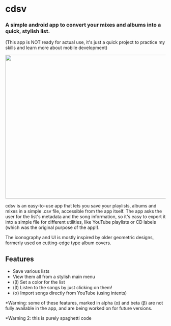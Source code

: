 # cdsv

### A simple android app to convert your mixes and albums into a quick, stylish list.

(This app is NOT ready for actual use, it's just a quick project to practice my skills and learn more about mobile development)

<p align="center">
  <img width="800" height="450" src="https://i.ibb.co/4pgJKmc/cdsv-Banner.png">
</p>

cdsv is an easy-to-use app that lets you save your playlists, albums and mixes in a simple .csv file, accessible from the app itself. The app asks the user for the list's metadata and the song information, so it's easy to export it into a simple file for different utilities, like YouTube playlists or CD labels (which was the original purpose of the app!).

The iconography and UI is mostly inspired by older geometric designs, formerly used on cutting-edge type album covers.

## Features

- Save various lists
- View them all from a stylish main menu
- (β) Set a color for the list
- (β) Listen to the songs by just clicking on them!
- (α) Import songs directly from YouTube (using intents)

\*Warning: some of these features, marked in alpha (α) and beta (β) are not fully available in the app, and are being worked on for future versions.

\*Warning 2: this is purely spaghetti code
